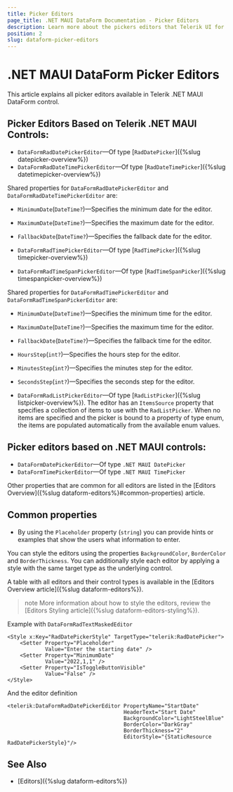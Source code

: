 ```yaml
---
title: Picker Editors
page_title: .NET MAUI DataForm Documentation - Picker Editors
description: Learn more about the pickers editors that Telerik UI for .NET MAUI provides.
position: 2
slug: dataform-picker-editors
---
```


# .NET MAUI DataForm Picker Editors

This article explains all picker editors available in Telerik .NET MAUI DataForm control.

## Picker Editors Based on Telerik .NET MAUI Controls:

* `DataFormRadDatePickerEditor`&mdash;Of type [`RadDatePicker`]({%slug datepicker-overview%})
* `DataFormRadDateTimePickerEditor`&mdash;Of type [`RadDateTimePicker`]({%slug datetimepicker-overview%})

Shared properties for `DataFormRadDatePickerEditor` and `DataFormRadDateTimePickerEditor` are:

* `MinimumDate`(`DateTime?`)&mdash;Specifies the minimum date for the editor.
* `MaximumDate`(`DateTime?`)&mdash;Specifies the maximum date for the editor.
* `FallbackDate`(`DateTime?`)&mdash;Specifies the fallback date for the editor.

* `DataFormRadTimePickerEditor`&mdash;Of type [`RadTimePicker`]({%slug timepicker-overview%})
* `DataFormRadTimeSpanPickerEditor`&mdash;Of type [`RadTimeSpanPicker`]({%slug timespanpicker-overview%})

Shared properties for `DataFormRadTimePickerEditor` and `DataFormRadTimeSpanPickerEditor` are:

* `MinimumDate`(`DateTime?`)&mdash;Specifies the minimum time for the editor.
* `MaximumDate`(`DateTime?`)&mdash;Specifies the maximum time for the editor.
* `FallbackDate`(`DateTime?`)&mdash;Specifies the fallback time for the editor.
* `HoursStep`(`int?`)&mdash;Specifies the hours step for the editor.
* `MinutesStep`(`int?`)&mdash;Specifies the minutes step for the editor.
* `SecondsStep`(`int?`)&mdash;Specifies the seconds step for the editor.

* `DataFormRadListPickerEditor`&mdash;Of type [`RadListPicker`]({%slug listpicker-overview%}). The editor has an `ItemsSource` property that specifies a collection of items to use with the `RadListPicker`. When no items are specified and the picker is bound to a property of type enum, the items are populated automatically from the available enum values. 


## Picker editors based on .NET MAUI controls:

* `DataFormDatePickerEditor`&mdash;Of type `.NET MAUI DatePicker`
* `DataFormTimePickerEditor`&mdash;Of type `.NET MAUI TimePicker`


Other properties that are common for all editors are listed in the [Editors Overview]({%slug dataform-editors%}#common-properties) article.


## Common properties

* By using the `Placeholder` property (`string`) you can provide hints or examples that show the users what information to enter.

You can style the editors using the properties `BackgroundColor`, `BorderColor` and `BorderThickness`. You can additionally style each editor by applying a style with the same target type as the underlying control.

A table with all editors and their control types is available in the [Editors Overview article]({%slug dataform-editors%}).

>note More information about how to style the editors, review the [Editors Styling article]({%slug dataform-editors-styling%}).

Example with `DataFormRadTextMaskedEditor`

```XAML
<Style x:Key="RadDatePickerStyle" TargetType="telerik:RadDatePicker">
    <Setter Property="Placeholder"
            Value="Enter the starting date" />
    <Setter Property="MinimumDate"
            Value="2022,1,1" />
    <Setter Property="IsToggleButtonVisible"
            Value="False" />
</Style>
```

And the editor definition

```XAML
<telerik:DataFormRadDatePickerEditor PropertyName="StartDate"
                                     HeaderText="Start Date"
                                     BackgroundColor="LightSteelBlue"
                                     BorderColor="DarkGray"
                                     BorderThickness="2"
                                     EditorStyle="{StaticResource RadDatePickerStyle}"/>
```

## See Also

- [Editors]({%slug dataform-editors%})